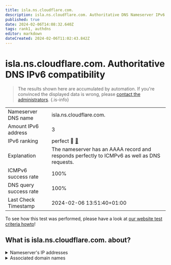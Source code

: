 ```yaml
---
title: isla.ns.cloudflare.com.
description: isla.ns.cloudflare.com. Authoritative DNS Nameserver IPv6 compatibility
published: true
date: 2024-02-06T14:08:32.640Z
tags: rank1, authdns
editor: markdown
dateCreated: 2024-02-06T11:02:43.842Z
---
```


# isla.ns.cloudflare.com. Authoritative DNS IPv6 compatibility

> The results shown here are accumulated by automation. If you're convinced the displayed data is wrong, please [contact the administrators](/howto/chat). 
{.is-info}




|   |   |
| - | - |
| Nameserver DNS name | isla.ns.cloudflare.com.
| Amount IPv6 address | 3
| IPv6 ranking | perfect :1st_place_medal: [🔗](/howto/ranking) |
| Explanation | The nameserver has an AAAA record and responds perfectly to ICMPv6 as well as DNS requests. |
| ICMPv6 success rate | 100%|
| DNS query success rate | 100% |
| Last Check Timestamp | 2024-02-06 13:51:40+01:00 |

To see how this test was performed, please have a look at [our website test criteria howto](/howto/testcriteria/authdns)!


## What is isla.ns.cloudflare.com. about?




<details>
<summary>Nameserver's IP addresses</summary>

2606:4700:50::adf5:3a77

2a06:98c1:50::ac40:2077

2803:f800:50::6ca2:c077

</details>



<details>
<summary>Associated domain names</summary>

clickhouse.tech

</details>
